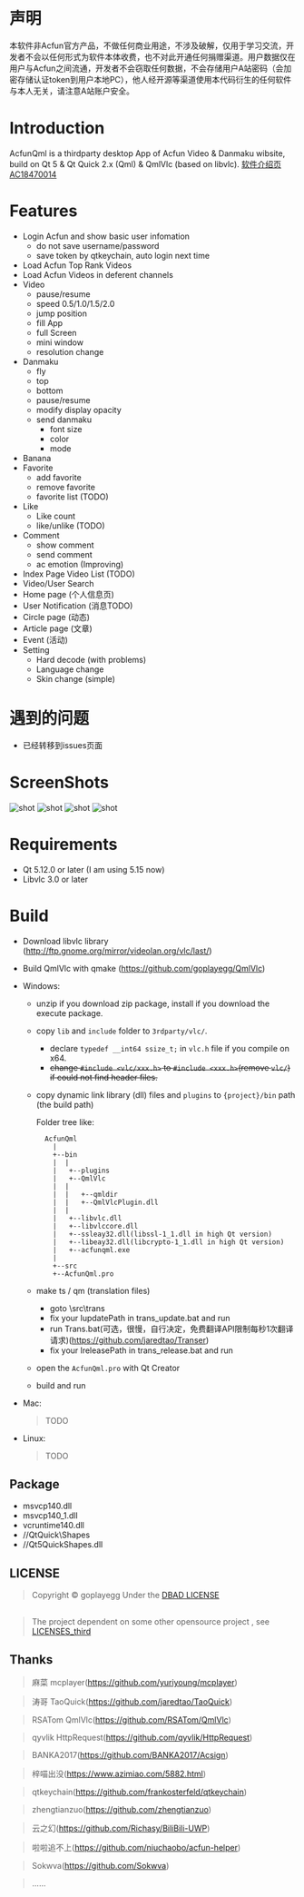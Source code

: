 ﻿# 声明
本软件非Acfun官方产品，不做任何商业用途，不涉及破解，仅用于学习交流，开发者不会以任何形式为软件本体收费，也不对此开通任何捐赠渠道。用户数据仅在用户与Acfun之间流通，开发者不会窃取任何数据，不会存储用户A站密码（会加密存储认证token到用户本地PC），他人经开源等渠道使用本代码衍生的任何软件与本人无关，请注意A站账户安全。

# Introduction
AcfunQml  is a thirdparty desktop App of Acfun Video & Danmaku wibsite,  build on Qt 5 & Qt Quick 2.x (Qml) & QmlVlc (based on libvlc).
[软件介绍页AC18470014](https://www.acfun.cn/a/ac18470014)

# Features
- Login Acfun and show basic user infomation
	- do not save username/password
	- save token by qtkeychain, auto login next time
- Load Acfun Top Rank Videos
- Load Acfun Videos in deferent channels
- Video
  - pause/resume
  - speed 0.5/1.0/1.5/2.0
  - jump position
  - fill App
  - full Screen
  - mini window
  - resolution change
- Danmaku
  - fly
  - top
  - bottom
  - pause/resume
  - modify display opacity
  - send danmaku
    - font size
	- color
	- mode
- Banana
- Favorite
	- add favorite
	- remove favorite
	- favorite list (TODO)
- Like
	- Like count
	- like/unlike (TODO)
- Comment
  - show comment 
  - send comment
  - ac emotion (Improving)
- Index Page Video List (TODO)
- Video/User Search
- Home page (个人信息页)
- User Notification (消息TODO)
- Circle page (动态)
- Article page (文章)
- Event (活动)
- Setting
  - Hard decode (with problems)
  - Language change
  - Skin change (simple)

# 遇到的问题
- 已经转移到issues页面

# ScreenShots

![shot](./screenshots/mainpage.jpg)
![shot](./screenshots/playPage.jpg)
![shot](./screenshots/playPageFullApp.jpg)
![shot](./screenshots/banana.gif)

# Requirements
- Qt 5.12.0 or later (I am using 5.15 now)
- Libvlc 3.0 or later

# Build
- Download libvlc library (http://ftp.gnome.org/mirror/videolan.org/vlc/last/)
- Build QmlVlc with qmake (https://github.com/goplayegg/QmlVlc)

- Windows:
  - unzip if you download zip package, install if you download the execute package.
  
  - copy `lib` and `include` folder to `3rdparty/vlc/`.
    - declare `typedef __int64 ssize_t;` in `vlc.h` file if you compile on x64.
    - ~~change `#include <vlc/xxx.h>` to `#include <xxx.h>`(remove `vlc/`) if could not find header files.~~
  - copy dynamic link library (dll) files and `plugins` to `{project}/bin` path (the build path)
  
  	Folder tree like:
    ```
      AcfunQml
    	|
    	+--bin
    	|  |
    	|   +--plugins
    	|   +--QmlVlc
    	|  |
		|  |   +--qmldir
		|  |   +--QmlVlcPlugin.dll
		|  |
    	|   +--libvlc.dll
    	|   +--libvlccore.dll
    	|   +--ssleay32.dll(libssl-1_1.dll in high Qt version)
    	|   +--libeay32.dll(libcrypto-1_1.dll in high Qt version)
    	|   +--acfunqml.exe
    	|
    	+--src
    	+--AcfunQml.pro
    ```
  - make ts / qm (translation files)
    - goto \src\trans
	- fix your lupdatePath in trans_update.bat and run
	- run Trans.bat(可选，很慢，自行决定，免费翻译API限制每秒1次翻译请求)(https://github.com/jaredtao/Transer)
	- fix your lreleasePath in trans_release.bat and run
	
  - open the `AcfunQml.pro` with Qt Creator
  
  - build and run

- Mac:
  > TODO

- Linux:
  > TODO


## Package
- msvcp140.dll
- msvcp140_1.dll
- vcruntime140.dll
- //QtQuick\Shapes
- //Qt5QuickShapes.dll


## LICENSE
> Copyright &copy;  goplayegg Under the [DBAD LICENSE](LICENSE.md)
##
> The project dependent on some other opensource project , see [LICENSES_third](LICENSE_third.md)

## Thanks
> 麻菜 mcplayer(https://github.com/yuriyoung/mcplayer)

> 涛哥 TaoQuick(https://github.com/jaredtao/TaoQuick)

> RSATom QmlVlc(https://github.com/RSATom/QmlVlc)

> qyvlik HttpRequest(https://github.com/qyvlik/HttpRequest)

> BANKA2017(https://github.com/BANKA2017/Acsign)

> 梓喵出没(https://www.azimiao.com/5882.html)

> qtkeychain(https://github.com/frankosterfeld/qtkeychain)

> zhengtianzuo(https://github.com/zhengtianzuo)

> 云之幻(https://github.com/Richasy/BiliBili-UWP)

> 啦啦追不上(https://github.com/niuchaobo/acfun-helper)

> Sokwva(https://github.com/Sokwva)

> ......